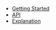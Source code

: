 <!-- docs/_sidebar.md -->

* [Getting Started](/)
* [API](api/README.md)
* [Explanation](explanation/README.md)
